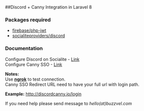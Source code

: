 ##Discord + Canny Integration in Laravel 8

### Packages required

- [firebase/php-jwt ](https://github.com/firebase/php-jwt)
- [socialiteproviders/discord](https://github.com/SocialiteProviders/Discord)


### Documentation
Configure Discord on Socialite - [Link](https://laravel.com/docs/8.x/socialite)  
Configure Canny SSO - [Link](https://laravel.com/docs/8.x/socialite)

**Notes:**  
Use **[ngrok](https://ngrok.com/)** to test connection.  
Canny SSO Redirect URL need to have your full url with login path. 


**Example:** http://discordcanny.io/login


If you need help please send message to _hello(at)buzzvel.com_
